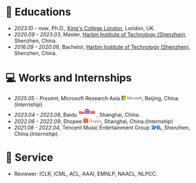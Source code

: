 
# 📖 Educations
- *2023.10 - now*, Ph.D., [King's College London](https://www.kcl.ac.uk/), London, UK.
- *2020.09 - 2023.03*, Master, [Harbin Institute of Technology (Shenzhen)](https://www.hitsz.edu.cn/), Shenzhen, China.
- *2016.09 - 2020.06*, Bachelor, [Harbin Institute of Technology (Shenzhen)](https://www.hitsz.edu.cn/), Shenzhen, China.

[//]: # (# 💬 Invited Talks)

[//]: # (- *2022.02*, Hosted MLNLP seminar \| [\[Video\]]&#40;https://www.bilibili.com/video/BV1wF411x7qh&#41;)

[//]: # (- *2021.06*, Audio & Speech Synthesis, Huawei internal talk)

[//]: # (- *2021.03*, Non-autoregressive Speech Synthesis, PaperWeekly & biendata \| [\[video\]]&#40;https://www.bilibili.com/video/BV1uf4y1t7Hr/&#41;)

[//]: # (- *2020.12*, Non-autoregressive Speech Synthesis, Huawei Noah's Ark Lab internal talk)

# 💻 Works and Internships
- *2025.05 - Present*, Microsoft Research Asia <img src='/images/microsoft_logo.svg' style="width: 4em;">, Beijing, China.(_Internship_)
- *2023.04 - 2023.08*, Baidu <img src='/images/baidu-ar21~bgwhite.svg' style="width: 3.5em;">, Shanghai, China.
- *2022.06 - 2022.09*, Shopee <img src='/images/shopee.svg' style="width: 3.5em;">, Shanghai, China.(_Internship_) 
- *2021.08 - 2022.04*, Tencent Music Entertainment Group <img src='/images/Tencent_Music.svg' style="width: 2em;">, Shenzhen, China.(_Internship_)

# 🫡 Service

- Reviewer: ICLR, ICML, ACL, AAAI, EMNLP, NAACL, NLPCC.